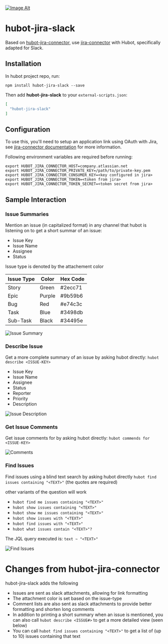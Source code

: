 [![Image Alt](https://i.creativecommons.org/l/by-sa/4.0/80x15.png)](http://creativecommons.org/licenses/by-sa/4.0/)

# hubot-jira-slack

Based on [hubot-jira-connector](https://github.com/Duologic/hubot-jira-connector), use [jira-connector](https://www.npmjs.com/package/jira-connector) with Hubot, specifically adapted for Slack.

## Installation

In hubot project repo, run:

`npm install hubot-jira-slack --save`

Then add **hubot-jira-slack** to your `external-scripts.json`:

```json
[
  "hubot-jira-slack"
]
```

## Configuration

To use this, you'll need to setup an application link using OAuth with Jira, see [jira-connector documentation](https://github.com/floralvikings/jira-connector#oauth-authentication) for more information.

Following environment variables are required before running:

```
export HUBOT_JIRA_CONNECTOR_HOST=company.atlassian.net
export HUBOT_JIRA_CONNECTOR_PRIVATE_KEY=/path/to/private-key.pem
export HUBOT_JIRA_CONNECTOR_CONSUMER_KEY=<key configured in jira>
export HUBOT_JIRA_CONNECTOR_TOKEN=<token from jira>
export HUBOT_JIRA_CONNECTOR_TOKEN_SECRET=<token secret from jira>
```

## Sample Interaction

### Issue Summaries

Mention an issue (in capitalized format) in any channel that hubot is listening on to get a short summar of an issue: 
 - Issue Key
 - Issue Name
 - Assignee
 - Status

 Issue type is denoted by the attachement color

| Issue Type    | Color         | Hex Code |
| ------------- | ------------- | -------- |
| Story         | Green         | #2ecc71  |
| Epic          | Purple        | #9b59b6  |
| Bug           | Red           | #e74c3c  |
| Task          | Blue          | #3498db  |
| Sub-Task      | Black         | #34495e  |

 ![Issue Summary](http://andersonapps.ca/readme_embeds/hubot-jira-slack/letstalkabout.png)

 ### Describe Issue

Get a more complete summary of an issue by asking hubot directly: `hubot describe <ISSUE-KEY>`

- Issue Key
- Issue Name
- Assignee
- Status
- Reporter
- Priority
- Description

![Issue Description](http://andersonapps.ca/readme_embeds/hubot-jira-slack/describe.png)

### Get Issue Comments

Get issue comments for by asking hubot directly: `hubot commends for <ISSUE-KEY>`

![Comments](http://andersonapps.ca/readme_embeds/hubot-jira-slack/comments.png)

### Find Issues

Find issues using a blind text search by asking hubot directly `hubot find issues containing "<TEXT>"` (the quotes are required)

other variants of the question will work
- `hubot find me issues containing "<TEXT>"`
- `hubot show issues containing "<TEXT>"`
- `hubot show me issues containing "<TEXT>"`
- `hubot show issues with "<TEXT>"`
- `hubot find issues with "<TEXT>"`
- `hubot what issues contain "<TEXT>"?`

The JQL query executed is: `text ~ "<TEXT>"`

![Find Issues](http://andersonapps.ca/readme_embeds/hubot-jira-slack/find.png)


# Changes from hubot-jira-connector

hubot-jira-slack adds the following
- Issues are sent as slack attachments, allowing for link formatting
- The attachment color is set based on the issue-type
- Comment lists are also sent as slack attachments to provide better formatting and shorten long comments
- In addition to printing a short summary when an issue is mentioned, you can also call `hubot describe <ISSUE#>` to get a more detailed view (seen below)
- You can call `hubot find issues containing "<TEXT>"` to get a list of (up to 10) issues containing that text

